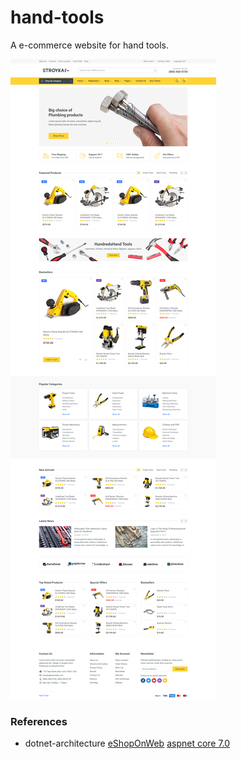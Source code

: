# hand-tools
A e-commerce website for hand tools.

![Home Page](https://github.com/maithanhduyan/hand-tools/blob/master/docs/img/screencapture-localhost-2022-11-16-13_21_11.png?raw=true)

### References
- dotnet-architecture
[eShopOnWeb](https://github.com/dotnet-architecture/eShopOnWeb)
[aspnet core 7.0](https://learn.microsoft.com/en-us/aspnet/core/?view=aspnetcore-7.0)
